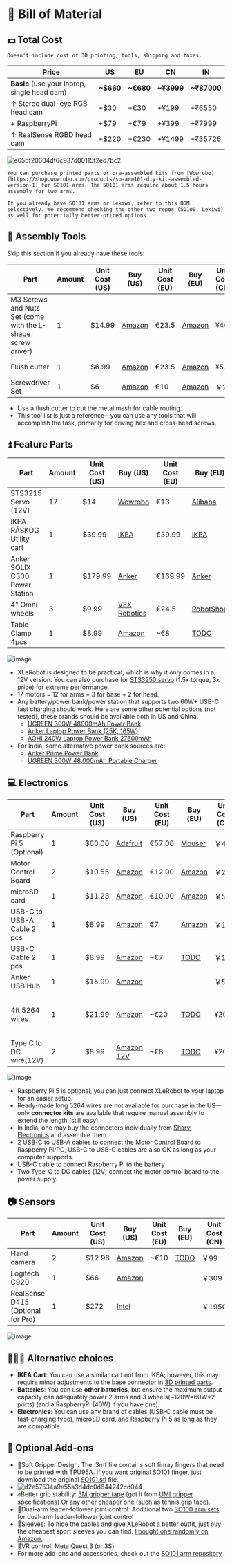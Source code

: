 # 🛒 **Bill of Material**

## 💵 Total Cost 

```{note}
Doesn't include cost of 3D printing, tools, shipping and taxes.
```

| Price | US | EU | CN | IN |
| --- | --- | --- | --- | --- |
| **Basic** (use your laptop, single   head cam) | **~$660** | **~€680** | **~¥3999** | **~₹87000** |
| ↑ Stereo dual-eye RGB head cam | +$30 | +€30 | +¥199 | +₹6550 |
| + RaspberryPi | +$79 | +€79 | +¥399 | +₹7999 |
| ↑ RealSense RGBD head cam | +$220 | +€230 | +¥1499 | +₹35726 |



![e65bf20604df6c937d00115f2ed7bc2](https://github.com/user-attachments/assets/cdef7558-935d-4e31-a612-f747dfc61340)



```{tip}
You can purchase printed parts or pre-assembled kits from [Wowrobo](https://shop.wowrobo.com/products/so-arm101-diy-kit-assembled-version-1) for SO101 arms. The SO101 arms require about 1.5 hours assembly for two arms.
```

```{note}
If you already have SO101 arms or Lekiwi, refer to this BOM selectively. We recommend checking the other two repos (SO100, Lekiwi) as well for potentially better-priced options.
```

## 🔨 Assembly Tools 

Skip this section if you already have these tools:

| Part | Amount | Unit Cost (US) | Buy (US) | Unit Cost (EU) | Buy (EU) | Unit Cost (CN) | Buy (CN) | Unit Cost (IN) | Buy (IN) |
| --- | --- | --- | --- | --- | --- | --- | --- | --- | --- |
| M3 Screws and Nuts Set (come with the L-shape screw driver) | 1 | $14.99 | [Amazon](https://a.co/d/4NfBpNS) | €23.5 | [Amazon](https://www.amazon.fr/Cylindrique-Inoxydable-M2-Socket-Assortiment/dp/B09Y8WYFWD/) | ¥40 | [Taobao](https://item.taobao.com/item.htm?abbucket=14&detail_redpacket_pop=true&id=614760389801&ltk2=1745773029845cww4kdo78gamgx9c4hl35&ns=1&priceTId=2100c82517457730113487286e0bc2&query=m3%E5%86%85%E5%85%AD%E8%A7%92%E8%9E%BA%E4%B8%9D%E5%A5%97%E8%A3%85&skuId=4501144438660&spm=a21n57.1.hoverItem.20&utparam=%7B%22aplus_abtest%22%3A%2256d17236f81617358b208d1cf05155cf%22%7D&xxc=taobaoSearch) | ₹1699 | [Amazon India](https://www.amazon.in/Epi-Torque-Epic-Torque-Doityourself-Tensile/dp/B08F5J4YS6/) |
| Flush cutter | 1 | $6.99 | [Amazon](https://a.co/d/61KlrZp) | €23.5 | [Amazon](https://www.amazon.fr/Cylindrique-Inoxydable-M2-Socket-Assortiment/dp/B09Y8WYFWD/) | ¥5.8 | [Taobao](https://item.taobao.com/item.htm?abbucket=14&detail_redpacket_pop=true&id=706039364576&ltk2=1745773187187erh7ued4gqcyyk5573rir&ns=1&priceTId=2100c82517457731790992641e0bc2&query=%E5%89%AA%E7%BA%BF%E9%92%B3&skuId=4964064736437&spm=a21n57.1.hoverItem.5&utparam=%7B%22aplus_abtest%22%3A%22474017eea48950332239eaf78d326730%22%7D&xxc=taobaoSearch) | ₹297 | [Amazon India](https://www.amazon.in/Homdum-Electronic-Jewellery-Electric-Strippers/dp/B09SZH1JQ2) |
| Screwdriver Set | 1 | $6 | [Amazon](https://www.amazon.com/Precision-Phillips-Screwdriver-Electronics-Computer/dp/B0DB227RTH) | €10 | [Amazon](https://www.amazon.fr/dp/B08ZXVMVYD/) | ￥20 | [Taobao](https://e.tb.cn/h.6ReL0wwgtPuSmNV?tk=3rLDV10AVtr) | ₹448 | [Amazon India](https://www.amazon.in/Zaptec-Magnetic-Screwdriver-Suitable-Electronics/dp/B0CN3GTCT6/) |
- Use a flush cutter to cut the metal mesh for cable routing.
- This tool list is just a reference—you can use any tools that will accomplish the task, primarily for driving hex and cross-head screws.

## ⏫ Feature Parts

| Part | Amount | Unit Cost (US) | Buy (US) | Unit Cost (EU) | Buy (EU) | Unit Cost (CN) | Buy (CN) | Unit Cost (IN) | Buy (IN) |
| --- | --- | --- | --- | --- | --- | --- | --- | --- | --- |
| STS3215 Servo (12V) | 17 | $14 | [Wowrobo](https://shop.wowrobo.com/products/feetech-sts3215-servo-12v-30kg-high-torque-servo-for-so-arm100) | €13 | [Alibaba](https://www.alibaba.com/product-detail/6PCS-7-4V-STS3215-Servos-for_1600523509006.html) | ￥97 | [TaoBao](https://item.taobao.com/item.htm?id=712179366565&skuId=5268252241438) | ₹2097 | [Robu.in](https://robu.in/product/waveshare-30kg-serial-bus-servo/) |
| IKEA RÅSKOG Utility cart | 1 | $39.99 | [IKEA](https://www.ikea.com/us/en/p/raskog-utility-cart-black-40582181/#content) | €39.99 | [IKEA](https://www.ikea.com/nl/en/p/raskog-trolley-white-30586783/) | ￥249 | [IKEA](https://www.ikea.cn/cn/zh/p/raskog-la-si-ke-shou-tui-che-bai-se-70376721/) | ₹2600 | [Amazon India](https://www.amazon.in/Ikea-R%C3%85SKOG-Trolley-0-35x0-45-Cotton/dp/B07SGJ2RSM) |
| Anker SOLIX C300 Power Station | 1 | $179.99 | [Anker](https://www.ankersolix.com/products/c300-dc?variant=49702163972426&ref=naviMenu_pps) | €169.99 | [Anker](https://www.anker.com/eu-en/products/a17260z1?variant=44598991323326&ref=naviMenu_pps) | ￥899 | [Taobao](https://e.tb.cn/h.6PQRiymMOteAgrb?tk=m6L3V3frrfp) | ₹27899 | [Ubuy India](https://www.ubuy.co.in/product/M62UNA548-solix-c300-portable-power-station-outdoor-288wh-lifepo4-battery-300w-600w-surge-solar-generator-140w-two-way-fast-charging-for-camping) |
| 4" Omni wheels | 3 | $9.99 | [VEX Robotics](https://www.vexrobotics.com/omni-wheels.html?srsltid=AfmBOorWdWT-FIiWSAbicYWSxqYr-d5X3CJSGxMkO33WO0thwlTn4DQu) | €24.5 | [RobotShop](https://eu.robotshop.com/products/100mm-omnidirectional-wheel-brass-bearing-rollers) | ￥135 | [PDD](https://mobile.yangkeduo.com/goods.html?ps=kKWPC7xuzw) | ₹4380 | [Robu.in](https://robu.in/product/100mm-double-aluminium-omni-wheel-bush-type-roller/) |
| Table Clamp 4pcs | 1 | $8.99 | [Amazon](https://www.amazon.com/TAODAN-Trigger-Ratchet-Woodworking-Processes/dp/B0DJNXF8WH?rps=1&sr=1-18) | ~€8 | [TODO](https://www.notion.so/Bill-of-Material-21abb280f59380f48e49e5c51df2b37f?pvs=21) | ￥9.2 | [TaoBao](https://detail.tmall.com/item.htm?id=801399113134&skuId=5633627126649) | ₹772 | [Amazon India](https://www.amazon.in/HASTHIP%C2%AE-Two-Way-Woodworking-Trigger-Jigsaw/dp/B0BDDHN238/) |

![image](https://github.com/user-attachments/assets/ee012d47-f2a9-495c-a156-01bf92b2e63b)

- XLeRobot is designed to be practical, which is why it only comes in a 12V version. You can also purchase for [STS3250 servo](https://shop.wowrobo.com/products/feetech-sts3250-c002-servo-12v-50kg-1-345-servo) (1.5x torque, 3x price) for extreme performance.
- 17 motors = 12 for arms + 3 for base + 2 for head.
- Any battery/power bank/power station that supports two 60W+ USB-C fast charging should work. Here are some other potential options (not tested), these brands should be available both in US and China.
  - [UGREEN 300W 48000mAh Power Bank](https://www.ugreen.com/products/ugreen-300w-48000mah-portable-charger-power-bank?gad_source=1&gad_campaignid=22334559506&gbraid=0AAAAAokPG3uYEJ4xHLZ1A5FoS_1cCYYRO&gclid=CjwKCAjwq9rFBhAIEiwAGVAZP_WRyKyLoZsEkLylqFw3KlfsLzoJ5NMiHtnRrRCAHs69uGl3R8McnBoCL-gQAvD_BwE)
  - [Anker Laptop Power Bank (25K, 165W)](https://www.anker.com/products/a1695-anker-power-bank-25000mah-165w?variant=44320657997974&utm_source=google&utm_medium=pmax&utm_campaign=us_anker_charger_conversion_pmax_seasonal_purchase_ost&utm_content=seasonal&utm_term=%7B20274825774%7D_%7B%7D_%7B%7D&gad_source=1&gad_campaignid=20284126303&gbraid=0AAAAADbnO27MKKh2JRMESwKW-MVxtoKEL&gclid=CjwKCAjwq9rFBhAIEiwAGVAZPyQRpShyzLVCZCrWArnCPk8fVGbShtkYDsQmfMCKwbmLKyY12u9N_xoCKC0QAvD_BwE)
  - [AOHI 240W Laptop Power Bank 27600mAh](https://a.co/d/aW8lNc2)
- For India, some alternative power bank sources are:
  - [Anker Prime Power Bank](https://www.amazon.in/Anker-Portable-Compatible-Charging-Included/dp/B0BYP2F3SG/)
  - [UGREEN 300W 48,000mAh Portable Charger](https://www.amazon.in/UGREEN-Portable-Charger-Digital-Lighting/dp/B0CJY37RT3/)

## 💻 Electronics

| Part | Amount | Unit Cost (US) | Buy (US) | Unit Cost (EU) | Buy (EU) | Unit Cost (CN) | Buy (CN) | Unit Cost (IN) | Buy (IN) |
| --- | --- | --- | --- | --- | --- | --- | --- | --- | --- |
| Raspberry Pi 5 (Optional) | 1 | $60.00 | [Adafruit](https://www.adafruit.com/product/5812) | €57.00 | [Mouser](https://eu.mouser.com/ProductDetail/Raspberry-Pi/SC1111?qs=HoCaDK9Nz5fnLhlMNnKTiQ%3D%3D) | ￥410 | [Taobao](https://e.tb.cn/h.64IIvlisvAL15g8?tk=fdOVexkHECW) | ₹7,999 | [Robu.in](https://robu.in/product/raspberry-pi-5-model-4gb/) |
| Motor Control Board | 2 | $10.55 | [Amazon](https://www.amazon.com/Waveshare-Integrates-Control-Circuit-Supports/dp/B0CTMM4LWK/) | €12.00 | [Amazon](https://www.amazon.fr/Waveshare-Integrates-Control-Applicable-Integrate/dp/B0CJ6TP3TP) | ￥24 | [Taobao](https://e.tb.cn/h.64DOUpLpB5crVdH?tk=BSaTex9UHWj) | ₹4041 | [Amazon India](https://www.amazon.in/Wonrabai-Integrates-Control-Circuit-Supports/dp/B0D1R4SGFS/) |
| microSD card | 1 | $11.23 | [Amazon](https://www.amazon.com/SanDisk-Extreme-microSDXC-Memory-Adapter/dp/B09X7C7LL1/) | €10.00 | [Amazon](https://www.amazon.fr/Lexar-Carte-Micro-adaptateur-Smartphone/dp/B08XZ2KS1F) | ￥58 | [Taobao](https://e.tb.cn/h.64DMZzLz5h26s12?tk=eImPex96lCQ) | ₹739 | [Amazon India](https://www.amazon.in/SanDisk-Extreme-microSD-Smartphones-Action/dp/B0B2DDJGF8/) |
| USB-C to USB-A Cable 2 pcs | 1 | $8.99 | [Amazon](https://a.co/d/0mWsmhG) | €7 | [Amazon](https://www.amazon.fr/dp/B07BNF842T/) | ￥17 | [Taobao](https://e.tb.cn/h.64HOv24RLmYC4Yh?tk=AXpgexkDFd4) | ₹799 | [Amazon India](https://www.amazon.in/Powerline-Charging-Compatibility-Delivery-MacBook/dp/B07DD5YHMH) |
| USB-C Cable 2 pcs | 1 | $8.99 | [Amazon](https://a.co/d/f8hm4E2) | ~€7 | [TODO](https://www.notion.so/Bill-of-Material-21abb280f59380f48e49e5c51df2b37f?pvs=21) | ￥17 | [Taobao](https://detail.tmall.com/item.htm?abbucket=14&detail_redpacket_pop=true&id=562374737204&ltk2=1745778907089uemkvoxey50xt270pvkfcq&ns=1&priceTId=2100c80417457788995147926e0bd5&query=usbc%E6%95%B0%E6%8D%AE%E7%BA%BF&skuId=5239339491575&spm=a21n57.1.hoverItem.4&utparam=%7B%22aplus_abtest%22%3A%2250461336def889c0b534e9603672d7f7%22%7D&xxc=taobaoSearch) | ₹899 | [Amazon India](https://www.amazon.in/Anker-Charging-MacBook-Galaxy-Charger/dp/B088NRLMPV/) |
| Anker USB Hub | 1 | $15.99 | [Amazon](https://a.co/d/6tJW8lN) |  |  | ￥52 | [Taobao](https://e.tb.cn/h.hTEgXX1RlPY0lWL?tk=AKLz4a3uOsA) | ₹699 | [Amazon India](https://www.amazon.in/Anker-4-Port-Ultra-Extended-MacBook/dp/B07L32B9C2/) |
| 4ft 5264 wires | 1 | $21.99 | [Amazon](https://www.amazon.com/dp/B0D2W47V8V) | ~€20 | [TODO](https://www.notion.so/Bill-of-Material-21abb280f59380f48e49e5c51df2b37f?pvs=21) | ¥20 | [Taobao](https://e.tb.cn/h.6ZvsvUU7wlxTIqu?tk=mz7PeJUloea) 3P-1000mm and 5264 connector | ₹7209 | [Amazon India](https://www.amazon.in/Keszoox-Connector-Assortment-Compatible-Pre-Crimped/dp/B0DCYYWZT7) |
| Type C to DC wire(12V) | 2 | $8.99 | [Amazon 12V](https://www.amazon.com/dp/B0CDBWHXDZ) | ~€8 | [TODO](https://www.notion.so/Bill-of-Material-21abb280f59380f48e49e5c51df2b37f?pvs=21) | ¥20 | [Taobao 12V](https://e.tb.cn/h.6ZvuOW01EmvvHq1?tk=nzvFeJUnyuB) | ₹659 | [Amazon India](https://www.amazon.in/Tobo-7-4x0-6MM-Flexible-Charging-TD-1125CC/dp/B0CQNWRZQ) |

![image](https://github.com/user-attachments/assets/0a8afb77-30b7-4d5c-a981-9b255269f9ec)

- Raspberry Pi 5 is optional, you can just connect XLeRobot to your laptop for an easier setup.
- Ready-made long 5264 wires are not available for purchase in the US—only **connector kits** are available that require manual assembly to extend the length (still easy).
- In India, one may buy the connectors individually from [Sharvi Electronics](https://sharvielectronics.com/?s=5264&post_type=product&product_cat=0) and assemble them.
- 2 USB-C to USB-A cables to connect the Motor Control Board to Raspberry Pi/PC, USB-C to USB-C cables are also OK as long as your computer supports.
- USB-C cable to connect Raspberry Pi to the battery
- Two Type-C to DC cables (12V) connect the motor control board to the power supply.

## 📷 Sensors 

| Part | Amount | Unit Cost (US) | Buy (US) | Unit Cost (EU) | Buy (EU) | Unit Cost (CN) | Buy (CN) | Unit Cost (IN) | Buy (IN) |
| --- | --- | --- | --- | --- | --- | --- | --- | --- | --- |
| Hand camera | 2 | $12.98 | [Amazon](https://a.co/d/fXX2odP) | ~€10 | [TODO](https://www.notion.so/Bill-of-Material-21abb280f59380f48e49e5c51df2b37f?pvs=21) | ￥99 | [Taobao](https://item.taobao.com/item.htm?ft=t&id=860171734711) | ₹3278 | [Desert Cart](https://www.desertcart.in/products/612412428-innomaker-1080p-usb-2-0-uvc-camera-130-wide-angle) |
| Logitech C920 | 1 | $66 | [Amazon](https://a.co/d/gM8vei1) |  |  | ￥309 |[Taobao]( https://e.tb.cn/h.hjpjA9cw3DpgwQi?tk=DRu642dmCo8 )  | ₹8459 | [Amazon India](https://www.amazon.in/Logitech-C920-Pro-Webcam-Microphones/dp/B006JH8T3S/) |
| RealSense D415 (Optional for Pro) | 1 | $272 | [Intel](https://store.intelrealsense.com/buy-intel-realsense-depth-camera-d415.html) |  |  | ￥1950 |[Taobao](https://e.tb.cn/h.hTHju7zCMDMR84q?tk=z0WU4aXOKey)  | ₹35726 | [Robu.in](https://robu.in/product/intel-d415-realsense-depth-camera/) |

![image](https://github.com/user-attachments/assets/0f5a10ce-d0e9-4e53-b457-27a9ba057cbf)

## 🧑‍🤝‍🧑 Alternative choices 

- **IKEA Cart**: You can use a similar cart not from IKEA; however, this may require minor adjustments to the base connector in [3D printed parts](https://github.com/Vector-Wangel/XLeRobot/tree/main/hardware).
- **Batteries**: You can use **other batteries**, but ensure the maximum output capacity can adequately power 2 arms and 3 wheels(~120W=60W*2 ports) (and a RaspberryPi (40W) if you have one).
- **Electronics**: You can use any brand of cables (USB-C cable must be fast-charging type), microSD card, and Raspberry Pi 5 as long as they are compatible.

## 🧩 Optional Add-ons 

- 🫱Soft Gripper Design: The .3mf file contains soft finray fingers that need to be printed with TPU95A. If you want original SO101 finger, just download the original [SO101.stl](https://github.com/Vector-Wangel/XLeRobot/blob/main/hardware/Ender_Follower_SO101.stl) file.
- ![d2e57534a9e55a3d4dc0d644242cd044](https://github.com/user-attachments/assets/8d095541-d98f-4af8-a43c-028baae0d375)
- ✊Better grip stability: [3M gripper tape](https://www.amazon.com/gp/product/B0093CQPW8/ref=ppx_yo_dt_b_search_asin_title?ie=UTF8&psc=1) (got it from [UMI gripper specifications](https://docs.google.com/document/d/1TPYwV9sNVPAi0ZlAupDMkXZ4CA1hsZx7YDMSmcEy6EU/edit?tab=t.0#heading=h.5k5vwx2iqjqg)) Or any other cheaper one (such as tennis grip tape).
- 🙌Dual-arm leader-follower joint control: Additional two [SO100 arm sets](https://github.com/TheRobotStudio/SO-ARM100/tree/main) for dual-arm leader-follower joint control
- 👗Sleeves: To hide the cables and give XLeRobot a better outfit, just buy the cheapest sport sleeves you can find. [I bought one randomly on Amazon.](https://a.co/d/bjD08Oi)
- 👀VR control: Meta Quest 3 (or 3S)
- For more add-ons and accessories, check out the [SO101 arm repository](https://github.com/TheRobotStudio/SO-ARM100/tree/main?tab=readme-ov-file#optional-hardware)
